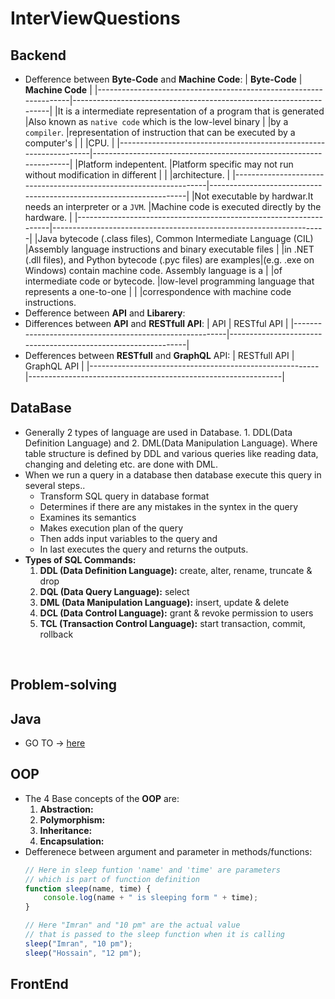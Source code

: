 # InterViewQuestions
## Backend
- Defference between **Byte-Code** and **Machine Code**:
  |                         **Byte-Code**                             |                          **Machine Code**                          |
  |-------------------------------------------------------------------|--------------------------------------------------------------------|
  |It is a intermediate representation of a program that is generated |Also known as `native code` which is the low-level binary           |
  |by a `compiler`.                                                   |representation of instruction that can be executed by a computer's  |
  |                                                                   |CPU.                                                                |
  |-------------------------------------------------------------------|--------------------------------------------------------------------|
  |Platform indepentent.                                              |Platform specific may not run without modification in different     |
  |                                                                   |architecture.                                                       |
  |-------------------------------------------------------------------|--------------------------------------------------------------------|
  |Not executable by hardwar.It needs an interpreter or a `JVM`.      |Machine code is executed directly by the hardware.                  |
  |-------------------------------------------------------------------|--------------------------------------------------------------------|
  |Java bytecode (.class files), Common Intermediate Language (CIL)   |Assembly language instructions and binary executable files          |
  |in .NET (.dll files), and Python bytecode (.pyc files) are examples|(e.g. .exe on Windows) contain machine code. Assembly language is a |
  |of intermediate code or bytecode.                                  |low-level programming language that represents a one-to-one         |
  |                                                                   |correspondence with machine code instructions.
- Defference between **API** and **Libarery**: 
- Differences between **API** and **RESTfull API**:
  |                         API                             |                          RESTful API                          |
  |---------------------------------------------------------|---------------------------------------------------------------|
- Defferences between **RESTfull** and **GraphQL** API:
  |                         RESTfull API                    |                          GraphQL API                          |
  |---------------------------------------------------------|---------------------------------------------------------------|
## DataBase
- Generally 2 types of language are used in Database. 1. DDL(Data Definition Language) and 2. DML(Data Manipulation Language).
  Where table structure is defined by DDL and various queries like reading data, changing and deleting etc. are done with DML.
- When we run a query in a database then database execute this query in several steps.. 
  - Transform SQL query in database format
  - Determines if there are any mistakes in the syntex in the query
  - Examines its semantics
  - Makes execution plan of the query
  - Then adds input variables to the query and
  - In last executes the query and returns the outputs.
- **Types of SQL Commands:**
  1. **DDL (Data Definition Language):** create, alter, rename, truncate & drop
  2. **DQL (Data Query Language):** select
  3. **DML (Data Manipulation Language):** insert, update & delete
  4. **DCL (Data Control Language):** grant & revoke permission to users
  5. **TCL (Transaction Control Language):** start transaction, commit, rollback
<br>

## Problem-solving
## Java 
- GO TO -> [here](https://github.com/ImranHossain00/JavaPractice)
## OOP
- The 4 Base concepts of the **OOP** are:
  1. **Abstraction:**
  2. **Polymorphism:**
  3. **Inheritance:**
  4. **Encapsulation:**
- Defferenece between argument and parameter in methods/functions:
  ```js
  // Here in sleep funtion 'name' and 'time' are parameters
  // which is part of function definition
  function sleep(name, time) {
      console.log(name + " is sleeping form " + time);
  }

  // Here "Imran" and "10 pm" are the actual value
  // that is passed to the sleep function when it is calling
  sleep("Imran", "10 pm");
  sleep("Hossain", "12 pm");
  ```
## FrontEnd
